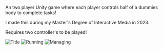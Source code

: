An two player Unity game where each player controls half of a dummies body to complete tasks!

I made this during my Master's Degree of Interactive Media in 2023.

Requires two controller's to be played!

![Title](https://github.com/user-attachments/assets/2446b910-62d4-4dfd-9942-12a559813c65)
![Running](https://github.com/user-attachments/assets/86903488-ea93-47d5-83ec-56f9aa10539f)
![Managing](https://github.com/user-attachments/assets/d43dfda5-782f-4a78-b485-58bf705e4aa8)
